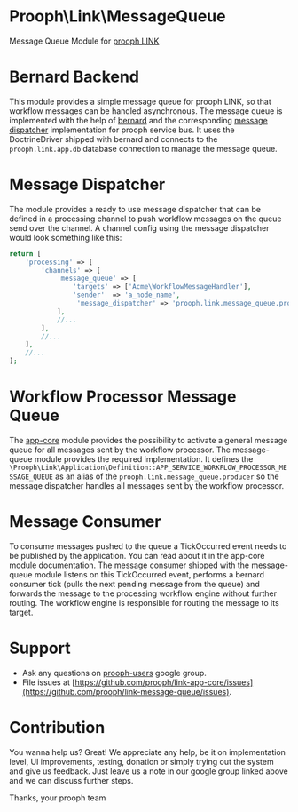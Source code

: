 Prooph\Link\MessageQueue
========================
Message Queue Module for [prooph LINK](https://github.com/prooph/link)

# Bernard Backend
This module provides a simple message queue for prooph LINK, so that workflow messages can be handled asynchronous.
The message queue is implemented with the help of [bernard](https://github.com/bernardphp/bernard) and the corresponding
[message dispatcher](https://github.com/prooph/psb-bernard-dispatcher) implementation for prooph service bus.
It uses the DoctrineDriver shipped with bernard and connects to the `prooph.link.app.db` database connection to manage the
message queue.

# Message Dispatcher
The module provides a ready to use message dispatcher that can be defined in a processing channel to push workflow messages
on the queue send over the channel. A channel config using the message dispatcher would look something like this:

```php
return [
    'processing' => [
        'channels' => [
            'message_queue' => [
                'targets' => ['Acme\WorkflowMessageHandler'],
                'sender'  => 'a_node_name',
                 'message_dispatcher' => 'prooph.link.message_queue.producer' //ServiceManager alias of the message dispatcher
            ],
            //...
        ],
        //...
    ],
    //...
];
```

# Workflow Processor Message Queue
The [app-core](https://github.com/prooph/link-app-core) module provides the possibility to activate a general message queue for
all messages sent by the workflow processor. The message-queue module provides the required implementation. It defines the
`\Prooph\Link\Application\Definition::APP_SERVICE_WORKFLOW_PROCESSOR_MESSAGE_QUEUE` as an alias of the `prooph.link.message_queue.producer`
so the message dispatcher handles all messages sent by the workflow processor.

# Message Consumer
To consume messages pushed to the queue a TickOccurred event needs to be published by the application. You can read about it in the
app-core module documentation. The message consumer shipped with the message-queue module listens on this TickOccurred event, performs
a bernard consumer tick (pulls the next pending message from the queue) and forwards the message to the processing workflow engine without
further routing. The workflow engine is responsible for routing the message to its target.

# Support

- Ask any questions on [prooph-users](https://groups.google.com/forum/?hl=de#!forum/prooph) google group.
- File issues at [https://github.com/prooph/link-app-core/issues](https://github.com/prooph/link-message-queue/issues).

# Contribution

You wanna help us? Great!
We appreciate any help, be it on implementation level, UI improvements, testing, donation or simply trying out the system and give us feedback.
Just leave us a note in our google group linked above and we can discuss further steps.

Thanks,
your prooph team
